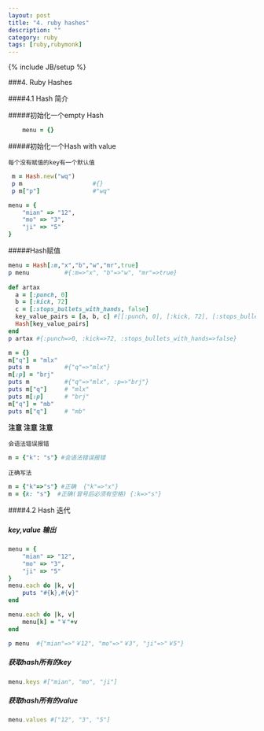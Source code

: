 ```yaml
---
layout: post
title: "4. ruby hashes"
description: ""
category: ruby
tags: [ruby,rubymonk]
---
```

{% include JB/setup %}

###4. Ruby Hashes

####4.1 Hash 简介

#####初始化一个empty Hash

```ruby
    menu = {}
```    

#####初始化一个Hash with value

`每个没有赋值的key有一个默认值`

```ruby
 m = Hash.new("wq")
 p m                    #{}
 p m["p"]               #"wq"
```


```ruby
menu = {
    "mian" => "12",
    "mo" => "3",
    "ji" => "5"
}
```

#####Hash赋值

```ruby
menu = Hash[:m,"x","b","w","mr",true]
p menu          #{:m=>"x", "b"=>"w", "mr"=>true}
    
def artax
  a = [:punch, 0]
  b = [:kick, 72]
  c = [:stops_bullets_with_hands, false]
  key_value_pairs = [a, b, c] #[[:punch, 0], [:kick, 72], [:stops_bullets_with_hands, false]]
  Hash[key_value_pairs]
end
p artax #{:punch=>0, :kick=>72, :stops_bullets_with_hands=>false}

```

```ruby
m = {}
m["q"] = "mlx"
puts m          #{"q"=>"mlx"}
m[:p] = "brj"
puts m          #{"q"=>"mlx", :p=>"brj"}    
puts m["q"]     # "mlx"
puts m[:p]      # "brj"
m["q"] = "mb"
puts m["q"]     # "mb"
```

**注意 注意 注意**

`会语法错误报错`

```ruby
m = {"k": "s"} #会语法错误报错
```
`正确写法`

```ruby
m = {"k"=>"s"} #正确  {"k"=>"x"}
m = {k: "s"}  #正确(冒号后必须有空格) {:k=>"s"}
```

####4.2 Hash 迭代

##### key,value 输出

```ruby
menu = {
    "mian" => "12",
    "mo" => "3",
    "ji" => "5"
}
menu.each do |k, v|
    puts "#{k},#{v}"
end

menu.each do |k, v|
    menu[k] = "￥"+v
end

p menu  #{"mian"=>"￥12", "mo"=>"￥3", "ji"=>"￥5"}
```

##### 获取hash所有的key

```ruby
menu.keys #["mian", "mo", "ji"]
```

##### 获取hash所有的value

```ruby
menu.values #["12", "3", "5"]
```